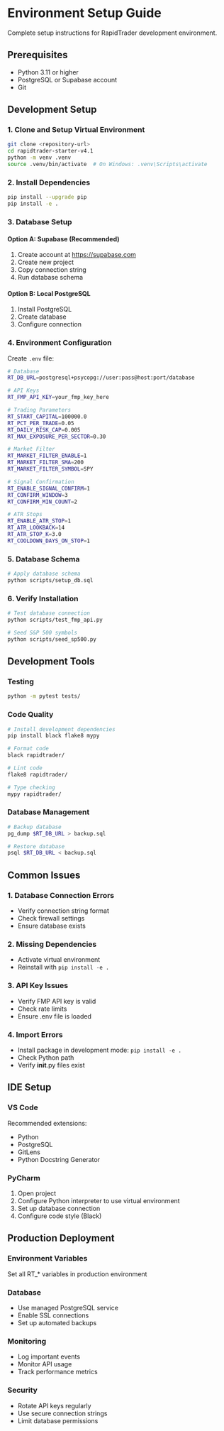 # Environment Setup Guide

Complete setup instructions for RapidTrader development environment.

## Prerequisites

- Python 3.11 or higher
- PostgreSQL or Supabase account
- Git

## Development Setup

### 1. Clone and Setup Virtual Environment

```bash
git clone <repository-url>
cd rapidtrader-starter-v4.1
python -m venv .venv
source .venv/bin/activate  # On Windows: .venv\Scripts\activate
```

### 2. Install Dependencies

```bash
pip install --upgrade pip
pip install -e .
```

### 3. Database Setup

#### Option A: Supabase (Recommended)
1. Create account at https://supabase.com
2. Create new project
3. Copy connection string
4. Run database schema

#### Option B: Local PostgreSQL
1. Install PostgreSQL
2. Create database
3. Configure connection

### 4. Environment Configuration

Create `.env` file:
```bash
# Database
RT_DB_URL=postgresql+psycopg://user:pass@host:port/database

# API Keys
RT_FMP_API_KEY=your_fmp_key_here

# Trading Parameters
RT_START_CAPITAL=100000.0
RT_PCT_PER_TRADE=0.05
RT_DAILY_RISK_CAP=0.005
RT_MAX_EXPOSURE_PER_SECTOR=0.30

# Market Filter
RT_MARKET_FILTER_ENABLE=1
RT_MARKET_FILTER_SMA=200
RT_MARKET_FILTER_SYMBOL=SPY

# Signal Confirmation
RT_ENABLE_SIGNAL_CONFIRM=1
RT_CONFIRM_WINDOW=3
RT_CONFIRM_MIN_COUNT=2

# ATR Stops
RT_ENABLE_ATR_STOP=1
RT_ATR_LOOKBACK=14
RT_ATR_STOP_K=3.0
RT_COOLDOWN_DAYS_ON_STOP=1
```

### 5. Database Schema

```bash
# Apply database schema
python scripts/setup_db.sql
```

### 6. Verify Installation

```bash
# Test database connection
python scripts/test_fmp_api.py

# Seed S&P 500 symbols
python scripts/seed_sp500.py
```

## Development Tools

### Testing
```bash
python -m pytest tests/
```

### Code Quality
```bash
# Install development dependencies
pip install black flake8 mypy

# Format code
black rapidtrader/

# Lint code
flake8 rapidtrader/

# Type checking
mypy rapidtrader/
```

### Database Management
```bash
# Backup database
pg_dump $RT_DB_URL > backup.sql

# Restore database
psql $RT_DB_URL < backup.sql
```

## Common Issues

### 1. Database Connection Errors
- Verify connection string format
- Check firewall settings
- Ensure database exists

### 2. Missing Dependencies
- Activate virtual environment
- Reinstall with `pip install -e .`

### 3. API Key Issues
- Verify FMP API key is valid
- Check rate limits
- Ensure .env file is loaded

### 4. Import Errors
- Install package in development mode: `pip install -e .`
- Check Python path
- Verify __init__.py files exist

## IDE Setup

### VS Code
Recommended extensions:
- Python
- PostgreSQL
- GitLens
- Python Docstring Generator

### PyCharm
1. Open project
2. Configure Python interpreter to use virtual environment
3. Set up database connection
4. Configure code style (Black)

## Production Deployment

### Environment Variables
Set all RT_* variables in production environment

### Database
- Use managed PostgreSQL service
- Enable SSL connections
- Set up automated backups

### Monitoring
- Log important events
- Monitor API usage
- Track performance metrics

### Security
- Rotate API keys regularly
- Use secure connection strings
- Limit database permissions
